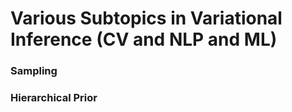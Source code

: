 # Various Subtopics in Variational Inference (CV and NLP and ML)


### Sampling


### Hierarchical Prior



